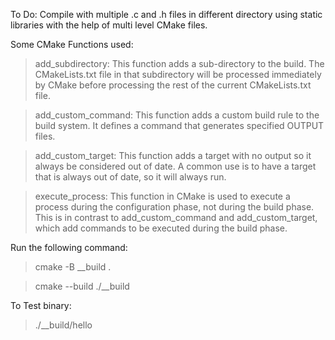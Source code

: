 To Do: Compile with multiple .c and .h files in different directory using static libraries with the help of multi level CMake files.

Some CMake Functions used:

> add_subdirectory: This function adds a sub-directory to the build. The CMakeLists.txt file in that subdirectory will be processed immediately by CMake before processing the rest of the current CMakeLists.txt file.

> add_custom_command: This function adds a custom build rule to the build system. It defines a command that generates specified OUTPUT files.

> add_custom_target: This function adds a target with no output so it always be considered out of date. A common use is to have a target that is always out of date, so it will always run.

> execute_process: This function in CMake is used to execute a process during the configuration phase, not during the build phase. This is in contrast to add_custom_command and add_custom_target, which add commands to be executed during the build phase.

Run the following command:
>  cmake -B __build .

>  cmake --build ./__build

To Test binary:
> ./__build/hello